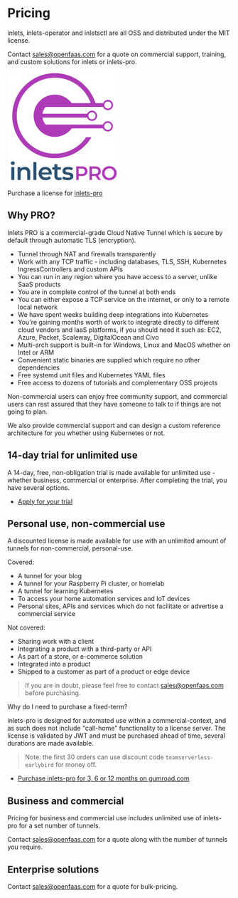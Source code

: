 # Pricing

inlets, inlets-operator and inletsctl are all OSS and distributed under the MIT license.

Contact [sales@openfaas.com](mailto:sales@openfaas.com) for a quote on commercial support, training, and custom solutions for inlets or inlets-pro.

<img src="../images/inlets-pro-purple.png" width="250px">

Purchase a license for [inlets-pro](https://github.com/inlets/inlets-pro/)

## Why PRO?

Inlets PRO is a commercial-grade Cloud Native Tunnel which is secure by default through automatic TLS (encryption).

* Tunnel through NAT and firewalls transparently
* Work with any TCP traffic - including databases, TLS, SSH, Kubernetes IngressControllers and custom APIs
* You can run in any region where you have access to a server, unlike SaaS products
* You are in complete control of the tunnel at both ends
* You can either expose a TCP service on the internet, or only to a remote local network 
* We have spent weeks building deep integrations into Kubernetes
* You're gaining months worth of work to integrate directly to different cloud vendors and IaaS platforms, if you should need it such as: EC2, Azure, Packet, Scaleway, DigitalOcean and Civo
* Multi-arch support is built-in for Windows, Linux and MacOS whether on Intel or ARM
* Convenient static binaries are supplied which require no other dependencies
* Free systemd unit files and Kubernetes YAML files
* Free access to dozens of tutorials and complementary OSS projects

Non-commercial users can enjoy free community support, and commercial users can rest assured that they have someone to talk to if things are not going to plan.

We also provide commercial support and can design a custom reference architecture for you whether using Kubernetes or not.

## 14-day trial for unlimited use

A 14-day, free, non-obligation trial is made available for unlimited use - whether business, commercial or enterprise. After completing the trial, you have several options.

* [Apply for your trial](https://github.com/inlets/inlets-pro#getting-a-license-key)

## Personal use, non-commercial use

A discounted license is made available for use with an unlimited amount of tunnels for non-commercial, personal-use.

Covered:

* A tunnel for your blog
* A tunnel for your Raspberry Pi cluster, or homelab
* A tunnel for learning Kubernetes
* To access your home automation services and IoT devices
* Personal sites, APIs and services which do not facilitate or advertise a commercial service

Not covered:

* Sharing work with a client
* Integrating a product with a third-party or API
* As part of a store, or e-commerce solution
* Integrated into a product
* Shipped to a customer as part of a product or edge device

> If you are in doubt, please feel free to contact [sales@openfaas.com](mailto:sales@openfaas.com) before purchasing.

Why do I need to purchase a fixed-term?

inlets-pro is designed for automated use within a commercial-context, and as such does not include "call-home" functionality to a license server. The license is validated by JWT and must be purchased ahead of time, several durations are made available.

> Note: the first 30 orders can use discount code `teamserverless-earlybird` for money off.

* [Purchase inlets-pro for 3, 6 or 12 months on gumroad.com](https://gumroad.com/openfaas)

## Business and commercial

Pricing for business and commercial use includes unlimited use of inlets-pro for a set number of tunnels.

Contact [sales@openfaas.com](mailto:sales@openfaas.com) for a quote along with the number of tunnels you require.

## Enterprise solutions

Contact [sales@openfaas.com](mailto:sales@openfaas.com) for a quote for bulk-pricing.
